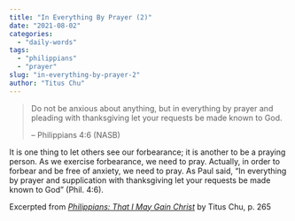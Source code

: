 ```yaml
---
title: "In Everything By Prayer (2)"
date: "2021-08-02"
categories: 
  - "daily-words"
tags: 
  - "philippians"
  - "prayer"
slug: "in-everything-by-prayer-2"
author: "Titus Chu"
---
```


> Do not be anxious about anything, but in everything by prayer and pleading with thanksgiving let your requests be made known to God.
> 
> – Philippians 4:6 (NASB)

It is one thing to let others see our forbearance; it is another to be a praying person. As we exercise forbearance, we need to pray. Actually, in order to forbear and be free of anxiety, we need to pray. As Paul said, “In everything by prayer and supplication with thanksgiving let your requests be made known to God” (Phil. 4:6).

Excerpted from _[Philippians: That I May Gain Christ](https://www.asweetsavor.org/book-philippians/)_ by Titus Chu, p. 265
